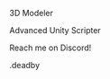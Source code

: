
3D Modeler

Advanced Unity Scripter 

Reach me on Discord! 

 .deadby

<!---
Deadby3232/Deadby3232 is a ✨ special ✨ repository because its `README.md` (this file) appears on your GitHub profile.
You can click the Preview link to take a look at your changes.
--->

